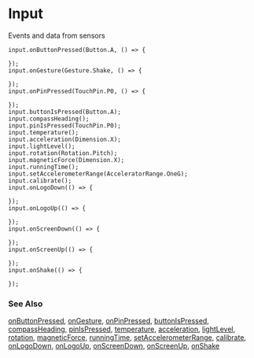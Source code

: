 # Input

Events and data from sensors

```cards
input.onButtonPressed(Button.A, () => {
    
});
input.onGesture(Gesture.Shake, () => {
    
});
input.onPinPressed(TouchPin.P0, () => {
    
});
input.buttonIsPressed(Button.A);
input.compassHeading();
input.pinIsPressed(TouchPin.P0);
input.temperature();
input.acceleration(Dimension.X);
input.lightLevel();
input.rotation(Rotation.Pitch);
input.magneticForce(Dimension.X);
input.runningTime();
input.setAccelerometerRange(AcceleratorRange.OneG);
input.calibrate();
input.onLogoDown(() => {
    
});
input.onLogoUp(() => {
    
});
input.onScreenDown(() => {
    
});
input.onScreenUp(() => {
    
});
input.onShake(() => {
    
});
```

### See Also

[onButtonPressed](/reference/input/on-button-pressed), [onGesture](/reference/input/on-gesture), [onPinPressed](/reference/input/on-pin-pressed), [buttonIsPressed](/reference/input/button-is-pressed), [compassHeading](/reference/input/compass-heading), [pinIsPressed](/reference/input/pin-is-pressed), [temperature](/reference/input/temperature), [acceleration](/reference/input/acceleration), [lightLevel](/reference/input/light-level), [rotation](/reference//input/rotation), [magneticForce](/reference/input/magnetic-force), [runningTime](/reference/input/running-time), [setAccelerometerRange](/reference/input/set-accelerometer-range), [calibrate](/reference/input/calibrate), [onLogoDown](/reference/input/on-logo-down), [onLogoUp](/reference/input/on-logo-up), [onScreenDown](/reference/input/on-screen-down), [onScreenUp](/reference/input/on-screen-up), [onShake](/reference/input/on-shake)
